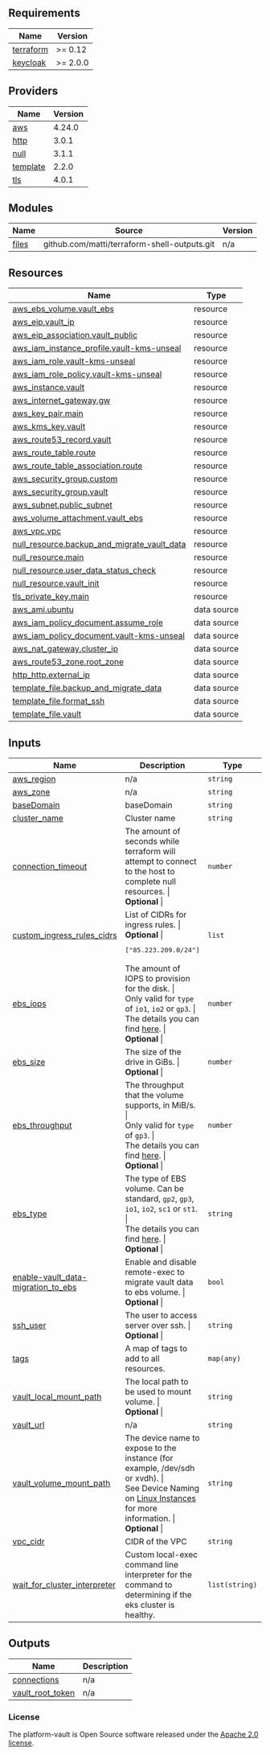<!-- BEGIN_TF_DOCS -->
## Requirements

| Name | Version |
|------|---------|
| <a name="requirement_terraform"></a> [terraform](#requirement\_terraform) | >= 0.12 |
| <a name="requirement_keycloak"></a> [keycloak](#requirement\_keycloak) | >= 2.0.0 |

## Providers

| Name | Version |
|------|---------|
| <a name="provider_aws"></a> [aws](#provider\_aws) | 4.24.0 |
| <a name="provider_http"></a> [http](#provider\_http) | 3.0.1 |
| <a name="provider_null"></a> [null](#provider\_null) | 3.1.1 |
| <a name="provider_template"></a> [template](#provider\_template) | 2.2.0 |
| <a name="provider_tls"></a> [tls](#provider\_tls) | 4.0.1 |

## Modules

| Name | Source | Version |
|------|--------|---------|
| <a name="module_files"></a> [files](#module\_files) | github.com/matti/terraform-shell-outputs.git | n/a |

## Resources

| Name | Type |
|------|------|
| [aws_ebs_volume.vault_ebs](https://registry.terraform.io/providers/hashicorp/aws/latest/docs/resources/ebs_volume) | resource |
| [aws_eip.vault_ip](https://registry.terraform.io/providers/hashicorp/aws/latest/docs/resources/eip) | resource |
| [aws_eip_association.vault_public](https://registry.terraform.io/providers/hashicorp/aws/latest/docs/resources/eip_association) | resource |
| [aws_iam_instance_profile.vault-kms-unseal](https://registry.terraform.io/providers/hashicorp/aws/latest/docs/resources/iam_instance_profile) | resource |
| [aws_iam_role.vault-kms-unseal](https://registry.terraform.io/providers/hashicorp/aws/latest/docs/resources/iam_role) | resource |
| [aws_iam_role_policy.vault-kms-unseal](https://registry.terraform.io/providers/hashicorp/aws/latest/docs/resources/iam_role_policy) | resource |
| [aws_instance.vault](https://registry.terraform.io/providers/hashicorp/aws/latest/docs/resources/instance) | resource |
| [aws_internet_gateway.gw](https://registry.terraform.io/providers/hashicorp/aws/latest/docs/resources/internet_gateway) | resource |
| [aws_key_pair.main](https://registry.terraform.io/providers/hashicorp/aws/latest/docs/resources/key_pair) | resource |
| [aws_kms_key.vault](https://registry.terraform.io/providers/hashicorp/aws/latest/docs/resources/kms_key) | resource |
| [aws_route53_record.vault](https://registry.terraform.io/providers/hashicorp/aws/latest/docs/resources/route53_record) | resource |
| [aws_route_table.route](https://registry.terraform.io/providers/hashicorp/aws/latest/docs/resources/route_table) | resource |
| [aws_route_table_association.route](https://registry.terraform.io/providers/hashicorp/aws/latest/docs/resources/route_table_association) | resource |
| [aws_security_group.custom](https://registry.terraform.io/providers/hashicorp/aws/latest/docs/resources/security_group) | resource |
| [aws_security_group.vault](https://registry.terraform.io/providers/hashicorp/aws/latest/docs/resources/security_group) | resource |
| [aws_subnet.public_subnet](https://registry.terraform.io/providers/hashicorp/aws/latest/docs/resources/subnet) | resource |
| [aws_volume_attachment.vault_ebs](https://registry.terraform.io/providers/hashicorp/aws/latest/docs/resources/volume_attachment) | resource |
| [aws_vpc.vpc](https://registry.terraform.io/providers/hashicorp/aws/latest/docs/resources/vpc) | resource |
| [null_resource.backup_and_migrate_vault_data](https://registry.terraform.io/providers/hashicorp/null/latest/docs/resources/resource) | resource |
| [null_resource.main](https://registry.terraform.io/providers/hashicorp/null/latest/docs/resources/resource) | resource |
| [null_resource.user_data_status_check](https://registry.terraform.io/providers/hashicorp/null/latest/docs/resources/resource) | resource |
| [null_resource.vault_init](https://registry.terraform.io/providers/hashicorp/null/latest/docs/resources/resource) | resource |
| [tls_private_key.main](https://registry.terraform.io/providers/hashicorp/tls/latest/docs/resources/private_key) | resource |
| [aws_ami.ubuntu](https://registry.terraform.io/providers/hashicorp/aws/latest/docs/data-sources/ami) | data source |
| [aws_iam_policy_document.assume_role](https://registry.terraform.io/providers/hashicorp/aws/latest/docs/data-sources/iam_policy_document) | data source |
| [aws_iam_policy_document.vault-kms-unseal](https://registry.terraform.io/providers/hashicorp/aws/latest/docs/data-sources/iam_policy_document) | data source |
| [aws_nat_gateway.cluster_ip](https://registry.terraform.io/providers/hashicorp/aws/latest/docs/data-sources/nat_gateway) | data source |
| [aws_route53_zone.root_zone](https://registry.terraform.io/providers/hashicorp/aws/latest/docs/data-sources/route53_zone) | data source |
| [http_http.external_ip](https://registry.terraform.io/providers/hashicorp/http/latest/docs/data-sources/http) | data source |
| [template_file.backup_and_migrate_data](https://registry.terraform.io/providers/hashicorp/template/latest/docs/data-sources/file) | data source |
| [template_file.format_ssh](https://registry.terraform.io/providers/hashicorp/template/latest/docs/data-sources/file) | data source |
| [template_file.vault](https://registry.terraform.io/providers/hashicorp/template/latest/docs/data-sources/file) | data source |

## Inputs

| Name | Description | Type | Default | Required |
|------|-------------|------|---------|:--------:|
| <a name="input_aws_region"></a> [aws\_region](#input\_aws\_region) | n/a | `string` | `"eu-central-1"` | no |
| <a name="input_aws_zone"></a> [aws\_zone](#input\_aws\_zone) | n/a | `string` | `"eu-central-1b"` | no |
| <a name="input_baseDomain"></a> [baseDomain](#input\_baseDomain) | baseDomain | `string` | `"mdtu-ddm.projects.epam.com"` | no |
| <a name="input_cluster_name"></a> [cluster\_name](#input\_cluster\_name) | Cluster name | `string` | `"main"` | no |
| <a name="input_connection_timeout"></a> [connection\_timeout](#input\_connection\_timeout) | The amount of seconds while terraform will attempt to connect to the host to complete null resources. \|<br>**Optional** \| | `number` | `600` | no |
| <a name="input_custom_ingress_rules_cidrs"></a> [custom\_ingress\_rules\_cidrs](#input\_custom\_ingress\_rules\_cidrs) | List of CIDRs for ingress rules. \|<br>**Optional** \|<pre>["85.223.209.0/24"]</pre> | `list` | <pre>[<br>  "85.223.209.0/24"<br>]</pre> | no |
| <a name="input_ebs_iops"></a> [ebs\_iops](#input\_ebs\_iops) | The amount of IOPS to provision for the disk. \|<br>Only valid for `type` of `io1`, `io2` or `gp3`. \|<br>The details you can find [here](https://docs.aws.amazon.com/AWSEC2/latest/UserGuide/ebs-volume-types.html). \|<br>**Optional** \| | `number` | `0` | no |
| <a name="input_ebs_size"></a> [ebs\_size](#input\_ebs\_size) | The size of the drive in GiBs. \|<br>**Optional** \| | `number` | `10` | no |
| <a name="input_ebs_throughput"></a> [ebs\_throughput](#input\_ebs\_throughput) | The throughput that the volume supports, in MiB/s. \|<br>Only valid for `type` of `gp3`. \|<br>The details you can find [here](https://docs.aws.amazon.com/AWSEC2/latest/UserGuide/ebs-volume-types.html). \|<br>**Optional** \| | `number` | `200` | no |
| <a name="input_ebs_type"></a> [ebs\_type](#input\_ebs\_type) | The type of EBS volume. Can be standard, `gp2`, `gp3`, `io1`, `io2`, `sc1` or `st1`. \|<br>The details you can find [here](https://docs.aws.amazon.com/AWSEC2/latest/UserGuide/ebs-volume-types.html). \|<br>**Optional** \| | `string` | `"gp3"` | no |
| <a name="input_enable-vault_data-migration_to_ebs"></a> [enable-vault\_data-migration\_to\_ebs](#input\_enable-vault\_data-migration\_to\_ebs) | Enable and disable remote-exec to migrate vault data to ebs volume. \|<br>**Optional** \| | `bool` | `true` | no |
| <a name="input_ssh_user"></a> [ssh\_user](#input\_ssh\_user) | The user to access server over ssh. \|<br>**Optional** \| | `string` | `"ubuntu"` | no |
| <a name="input_tags"></a> [tags](#input\_tags) | A map of tags to add to all resources. | `map(any)` | n/a | yes |
| <a name="input_vault_local_mount_path"></a> [vault\_local\_mount\_path](#input\_vault\_local\_mount\_path) | The local path to be used to mount volume. \|<br>**Optional** \| | `string` | `"/apps"` | no |
| <a name="input_vault_url"></a> [vault\_url](#input\_vault\_url) | n/a | `string` | `"https://releases.hashicorp.com/vault/1.6.0/vault_1.6.0_linux_amd64.zip"` | no |
| <a name="input_vault_volume_mount_path"></a> [vault\_volume\_mount\_path](#input\_vault\_volume\_mount\_path) | The device name to expose to the instance (for example, /dev/sdh or xvdh). \|<br>See Device Naming on [Linux Instances](https://docs.aws.amazon.com/AWSEC2/latest/UserGuide/device_naming.html#available-ec2-device-names) for more information. \|<br>**Optional** \| | `string` | `"/dev/xvdh"` | no |
| <a name="input_vpc_cidr"></a> [vpc\_cidr](#input\_vpc\_cidr) | CIDR of the VPC | `string` | `"192.168.100.0/24"` | no |
| <a name="input_wait_for_cluster_interpreter"></a> [wait\_for\_cluster\_interpreter](#input\_wait\_for\_cluster\_interpreter) | Custom local-exec command line interpreter for the command to determining if the eks cluster is healthy. | `list(string)` | <pre>[<br>  "/bin/sh",<br>  "-c"<br>]</pre> | no |

## Outputs

| Name | Description |
|------|-------------|
| <a name="output_connections"></a> [connections](#output\_connections) | n/a |
| <a name="output_vault_root_token"></a> [vault\_root\_token](#output\_vault\_root\_token) | n/a |
<!-- END_TF_DOCS -->

### License

The platform-vault is Open Source software released under
the [Apache 2.0 license](https://www.apache.org/licenses/LICENSE-2.0).